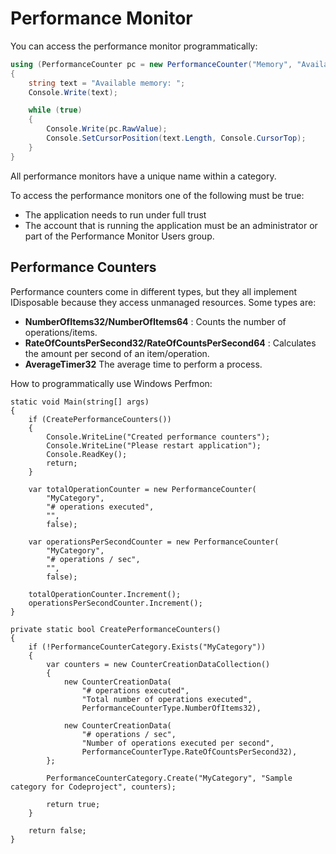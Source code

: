 # Performance Monitor

You can access the performance monitor programmatically:

```csharp
using (PerformanceCounter pc = new PerformanceCounter("Memory", "Available Bytes"))
{
    string text = "Available memory: ";
    Console.Write(text);

    while (true)
    {
        Console.Write(pc.RawValue);
        Console.SetCursorPosition(text.Length, Console.CursorTop);
    }
}
```

All performance monitors have a unique name within a category.

To access the performance monitors one of the following must be true:

  * The application needs to run under full trust  
  * The account that is running the application must be an administrator or part of the Performance Monitor Users group.

## Performance Counters

Performance counters come in different types, but they all implement IDisposable because they access unmanaged resources. Some types are:

  *  **NumberOfItems32/NumberOfItems64** : Counts the number of operations/items.
  *  **RateOfCountsPerSecond32/RateOfCountsPerSecond64** : Calculates the amount per second of an item/operation.
  *  **AverageTimer32**  The average time to perform a process.

How to programmatically use Windows Perfmon:

    static void Main(string[] args)
    {
        if (CreatePerformanceCounters())
        {
            Console.WriteLine("Created performance counters");
            Console.WriteLine("Please restart application");
            Console.ReadKey();
            return;
        }
    
        var totalOperationCounter = new PerformanceCounter(
            "MyCategory",
            "# operations executed",
            "",
            false);
    
        var operationsPerSecondCounter = new PerformanceCounter(
            "MyCategory",
            "# operations / sec",
            "",
            false);
    
        totalOperationCounter.Increment();
        operationsPerSecondCounter.Increment();
    }
    
    private static bool CreatePerformanceCounters()
    {
        if (!PerformanceCounterCategory.Exists("MyCategory"))
        {
            var counters = new CounterCreationDataCollection()
            {
                new CounterCreationData(
                    "# operations executed",
                    "Total number of operations executed",
                    PerformanceCounterType.NumberOfItems32),
    
                new CounterCreationData(
                    "# operations / sec",
                    "Number of operations executed per second",
                    PerformanceCounterType.RateOfCountsPerSecond32),
            };
    
            PerformanceCounterCategory.Create("MyCategory", "Sample category for Codeproject", counters);
    
            return true;
        }
    
        return false;
    }

<!--stackedit_data:
eyJoaXN0b3J5IjpbLTE4NzQ1MjI2ODQsLTE1NzIxMTUwNDVdfQ
==
-->